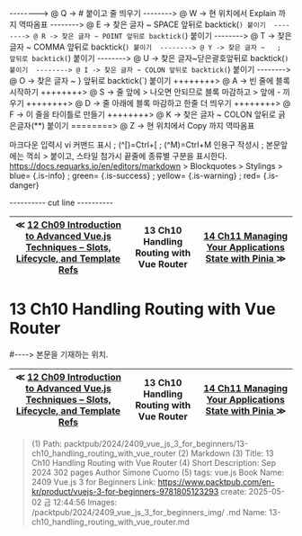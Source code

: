 
--------> @ Q -> # 붙이고 줄 띄우기 
--------> @ W -> 현 위치에서 Explain 까지 역따옴표 
--------> @ E -> 찾은 글자 ~ SPACE 앞뒤로 backtick(`) 붙이기 
--------> @ R -> 찾은 글자 ~ POINT 앞뒤로 backtick(`) 붙이기 
--------> @ T -> 찾은 글자 ~ COMMA 앞뒤로 backtick(`) 붙이기 
--------> @ Y -> 찾은 글자 ~   ;   앞뒤로 backtick(`) 붙이기 
--------> @ U -> 찾은 글자~닫은괄호앞뒤로 backtick(`) 붙이기 
--------> @ I -> 찾은 글자 ~ COLON 앞뒤로 backtick(`) 붙이기 
--------> @ O -> 찾은 글자 ~   }   앞뒤로 backtick(`) 붙이기 
++++++++> @ A -> 빈 줄에 블록 시작하기 
++++++++> @ S -> 줄 앞에 > 나오면 안되므로 블록 마감하고 > 앞에 - 끼우기 
++++++++> @ D -> 줄 아래에 블록 마감하고 한줄 더 띄우기 
++++++++> @ F -> 이 줄을 타이틀로 만들기 
++++++++> @ K -> 찾은 글자 ~ COLON 앞뒤로 긁은글자(**) 붙이기 
========> @ Z -> 현 위치에서 Copy 까지 역따옴표 

마크다운 입력시 vi 커맨드 표시 ; (^[)=Ctrl+[ ; (^M)=Ctrl+M
인용구 작성시 ; 본문앞에는 꺽쇠 > 붙이고, 스타일 첨가시 끝줄에 종류별 구분을 표시한다.
https://docs.requarks.io/en/editors/markdown > Blockquotes > Stylings >
blue= {.is-info} ; green= {.is-success} ; yellow= {.is-warning} ; red= {.is-danger}

---------- cut line ----------

| ≪ [ 12 Ch09 Introduction to Advanced Vue.js Techniques – Slots, Lifecycle, and Template Refs ](/packtpub/2024/2409_vue_js_3_for_beginners/12_ch09_introduction_to_advanced_vue_js_techniques_–_slots,_lifecycle,_and_template_refs) | 13 Ch10 Handling Routing with Vue Router | [ 14 Ch11 Managing Your Applications State with Pinia ](/packtpub/2024/2409_vue_js_3_for_beginners/14_ch11_managing_your_applications_state_with_pinia) ≫ |
|:----:|:----:|:----:|

# 13 Ch10 Handling Routing with Vue Router
#----> 본문을 기재하는 위치.



| ≪ [ 12 Ch09 Introduction to Advanced Vue.js Techniques – Slots, Lifecycle, and Template Refs ](/packtpub/2024/2409_vue_js_3_for_beginners/12_ch09_introduction_to_advanced_vue_js_techniques_–_slots,_lifecycle,_and_template_refs) | 13 Ch10 Handling Routing with Vue Router | [ 14 Ch11 Managing Your Applications State with Pinia ](/packtpub/2024/2409_vue_js_3_for_beginners/14_ch11_managing_your_applications_state_with_pinia) ≫ |
|:----:|:----:|:----:|

> (1) Path: packtpub/2024/2409_vue_js_3_for_beginners/13-ch10_handling_routing_with_vue_router
> (2) Markdown
> (3) Title: 13 Ch10 Handling Routing with Vue Router
> (4) Short Description: Sep 2024 302 pages Author Simone Cuomo
> (5) tags: vue.js
> Book Name: 2409 Vue.js 3 for Beginners
> Link: https://www.packtpub.com/en-kr/product/vuejs-3-for-beginners-9781805123293
> create: 2025-05-02 금 12:44:56
> Images: /packtpub/2024/2409_vue_js_3_for_beginners_img/
> .md Name: 13-ch10_handling_routing_with_vue_router.md

